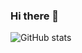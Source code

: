 ### Hi there 👋

![GitHub stats](https://github-readme-stats.vercel.app/api?username=sakib-siddiqi&show_icons=true&count_private=true)  
